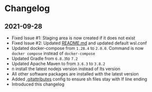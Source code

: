 # Changelog

## 2021-09-28
- Fixed Issue #1: Staging area is now created if it does not exist
- Fixed Issue #2: Updated [README.md](./README.md) and updated default wsl.conf
- Updated docker-compose from `1.28.4` to `2.0.0`. Command is now `docker compose` instead of `docker-compose`
- Updated Gradle from `6.8.3`to `7.2`
- Updated Apache Maven to from `3.6.3` to `3.8.2`
- n install the latest nodejs version instead of lts version
- All other software packages are installed with the latest version
- Added [.gitattributes](.gitattributes) config to ensure sh files stay with lf line ending 
- Introduced this changelog
